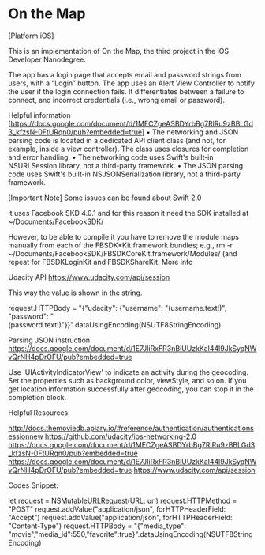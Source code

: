# On the Map

[Platform iOS]

This is an implementation of On the Map, the third project in the iOS Developer Nanodegree.

The app has a login page that accepts email and password strings from users, with a “Login” button.
The app uses an Alert View Controller to notify the user if the login connection fails. It differentiates between a failure to connect, and incorrect credentials (i.e., wrong email or password).


Helpful information [https://docs.google.com/document/d/1MECZgeASBDYrbBg7RlRu9zBBLGd3_kfzsN-0FtURqn0/pub?embedded=true]
• The networking and JSON parsing code is located in a dedicated API client class (and not, for example, inside a view controller). The class uses closures for completion and error handling.
• The networking code uses Swift's built-in NSURLSession library, not a third-party framework.
• The JSON parsing code uses Swift's built-in NSJSONSerialization library, not a third-party framework.

[Important Note]
Some issues can be found about Swift 2.0

it uses Facebook SKD 4.0.1 and for this reason it need the SDK installed at ~/Documents/FacebookSDK/

However, to be able to compile it you have to remove the module maps manually from each of the FBSDK*Kit.framework bundles; e.g., rm -r ~/Documents/FacebookSDK/FBSDKCoreKit.framework/Modules/ (and repeat for FBSDKLoginKit and FBSDKShareKit. More info

Udacity API
https://www.udacity.com/api/session

This way the value is shown in the string.

request.HTTPBody = "{\"udacity\": {\"username\": \"\(username.text!)\", \"password\": \"\(password.text!)\"}}".dataUsingEncoding(NSUTF8StringEncoding)

Parsing JSON instruction
https://docs.google.com/document/d/1E7JIiRxFR3nBiUUzkKal44l9JkSyqNWvQrNH4pDrOFU/pub?embedded=true

Use 'UIActivityIndicatorView' to indicate an activity during the geocoding. 
Set the properties such as background color, viewStyle, and so on. If you get location information successfully after geocoding, you can stop it in the completion block.


Helpful Resources:


http://docs.themoviedb.apiary.io/#reference/authentication/authenticationsessionnew
https://github.com/udacity/ios-networking-2.0
https://docs.google.com/document/d/1MECZgeASBDYrbBg7RlRu9zBBLGd3_kfzsN-0FtURqn0/pub?embedded=true
https://docs.google.com/document/d/1E7JIiRxFR3nBiUUzkKal44l9JkSyqNWvQrNH4pDrOFU/pub?embedded=true
https://www.udacity.com/api/session

Codes Snippet:

let request = NSMutableURLRequest(URL: url)
request.HTTPMethod = "POST"
request.addValue("application/json", forHTTPHeaderField: "Accept")
request.addValue("application/json", forHTTPHeaderField: "Content-Type")
request.HTTPBody = "{\"media_type\": \"movie\",\"media_id\":550,\"favorite\":true}".dataUsingEncoding(NSUTF8StringEncoding)
